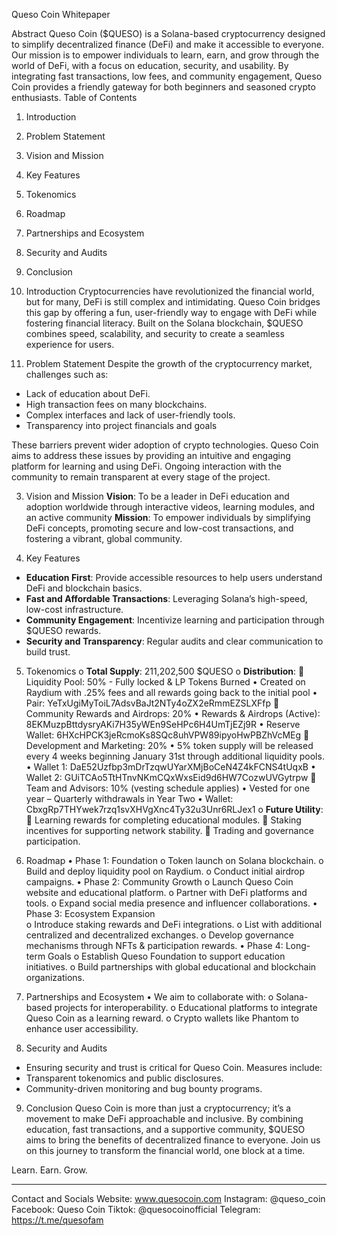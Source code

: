  Queso Coin Whitepaper

Abstract
Queso Coin ($QUESO) is a Solana-based cryptocurrency designed to simplify decentralized finance (DeFi) and make it accessible to everyone. Our mission is to empower individuals to learn, earn, and grow through the world of DeFi, with a focus on education, security, and usability. By integrating fast transactions, low fees, and community engagement, Queso Coin provides a friendly gateway for both beginners and seasoned crypto enthusiasts.
Table of Contents
1.	Introduction
2.	Problem Statement
3.	Vision and Mission
4.	Key Features
5.	Tokenomics
6.	Roadmap
7.	Partnerships and Ecosystem
8.	Security and Audits
9.	Conclusion




1. Introduction
Cryptocurrencies have revolutionized the financial world, but for many, DeFi is still complex and intimidating. Queso Coin bridges this gap by offering a fun, user-friendly way to engage with DeFi while fostering financial literacy. Built on the Solana blockchain, $QUESO combines speed, scalability, and security to create a seamless experience for users.


2. Problem Statement
Despite the growth of the cryptocurrency market, challenges such as:
-	Lack of education about DeFi.
-	High transaction fees on many blockchains.
-	Complex interfaces and lack of user-friendly tools.
-	Transparency into project financials and goals

These barriers prevent wider adoption of crypto technologies. Queso Coin aims to address these issues by providing an intuitive and engaging platform for learning and using DeFi. Ongoing interaction with the community to remain transparent at every stage of the project. 

3. Vision and Mission
**Vision**: To be a leader in DeFi education and adoption worldwide through interactive videos, learning modules, and an active community
**Mission**: To empower individuals by simplifying DeFi concepts, promoting secure and low-cost transactions, and fostering a vibrant, global community.

4. Key Features
- **Education First**: Provide accessible resources to help users understand DeFi and blockchain basics.
- **Fast and Affordable Transactions**: Leveraging Solana’s high-speed, low-cost infrastructure.
- **Community Engagement**: Incentivize learning and participation through $QUESO rewards.
- **Security and Transparency**: Regular audits and clear communication to build trust.




5. Tokenomics
o	**Total Supply**:  211,202,500 $QUESO
o	**Distribution**:
	Liquidity Pool: 50% - Fully locked & LP Tokens Burned 
•	Created on Raydium with .25% fees and all rewards going back to the initial pool
•	Pair: YeTxUgiMyToiL7AdsvBaJt2NTy4oZX2eRmmEZSLXFfp
	Community Rewards and Airdrops: 20%
•	Rewards & Airdrops (Active): 8EKMuzpBttdysryAKi7H35yWEn9SeHPc6H4UmTjEZj9R
•	Reserve Wallet: 6HXcHPCK3jeRcmoKs8SQc8uhVPW89ipyoHwPBZhVcMEg
	Development and Marketing: 20%
•	5% token supply will be released every 4 weeks beginning January 31st through additional liquidity pools.
•	Wallet 1: DaE52Uzfbp3mDrTzqwUYarXMjBoCeN4Z4kFCNS4tUqxB
•	Wallet 2: GUiTCAo5TtHTnvNKmCQxWxsEid9d6HW7CozwUVGytrpw
	Team and Advisors: 10% (vesting schedule applies)
•	Vested for one year – Quarterly withdrawals in Year Two
•	Wallet: CbxgRp7THYwek7rzq1svXHVgXnc4Ty32u3Unr6RLJex1
o	**Future Utility**: 
	Learning rewards for completing educational modules.
	Staking incentives for supporting network stability.
	Trading and governance participation.







6. Roadmap
•	Phase 1: Foundation
o	Token launch on Solana blockchain.
o	Build and deploy liquidity pool on Raydium.
o	Conduct initial airdrop campaigns.
•	Phase 2: Community Growth
o	Launch Queso Coin website and educational platform.
o	Partner with DeFi platforms and tools.
o	Expand social media presence and influencer collaborations.
•	Phase 3: Ecosystem Expansion  
o	Introduce staking rewards and DeFi integrations.
o	List with additional centralized and decentralized exchanges.
o	Develop governance mechanisms through NFTs & participation rewards.
•	Phase 4: Long-term Goals 
o	Establish Queso Foundation to support education initiatives.
o	Build partnerships with global educational and blockchain organizations.


7. Partnerships and Ecosystem
•	We aim to collaborate with:
o	Solana-based projects for interoperability.
o	Educational platforms to integrate Queso Coin as a learning reward.
o	Crypto wallets like Phantom to enhance user accessibility.

 8. Security and Audits
-	Ensuring security and trust is critical for Queso Coin. Measures include:
-	Transparent tokenomics and public disclosures.
-	Community-driven monitoring and bug bounty programs.




 9. Conclusion
Queso Coin is more than just a cryptocurrency; it’s a movement to make DeFi approachable and inclusive. By combining education, fast transactions, and a supportive community, $QUESO aims to bring the benefits of decentralized finance to everyone. Join us on this journey to transform the financial world, one block at a time.

Learn. Earn. Grow.

---

Contact and Socials
Website: www.quesocoin.com 
Instagram: @queso_coin
Facebook: Queso Coin
Tiktok: @quesocoinofficial
Telegram: https://t.me/quesofam
